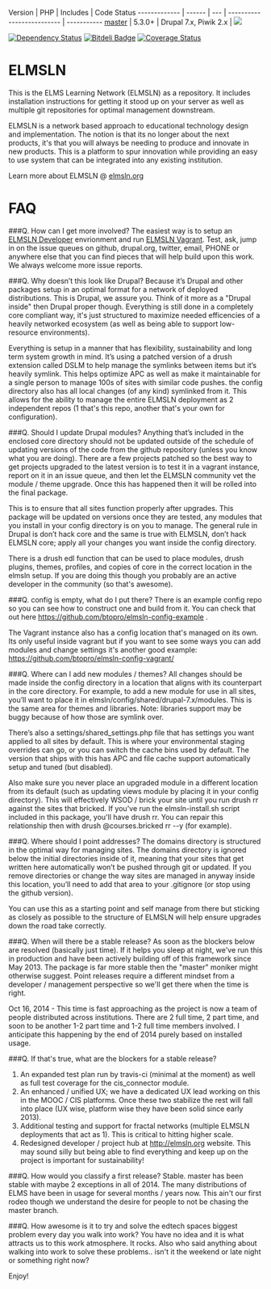 Version | PHP | Includes | Code Status 
------------- | ------  | --- | -------------------------- | -----------
[master](https://travis-ci.org/btopro/elmsln)  | 5.3.0+ | Drupal 7.x, Piwik 2.x | <img src="https://travis-ci.org/btopro/elmsln.svg?branch=master">

[![Dependency Status](https://gemnasium.com/btopro/elmsln.svg)](https://gemnasium.com/btopro/elmsln)
[![Bitdeli Badge](https://d2weczhvl823v0.cloudfront.net/btopro/elmsln/trend.png)](https://bitdeli.com/free "Bitdeli Badge")
[![Coverage Status](https://coveralls.io/repos/btopro/elmsln/badge.png)](https://coveralls.io/r/btopro/elmsln)

ELMSLN
==============
This is the ELMS Learning Network (ELMSLN) as a repository.  It includes installation instructions for getting it stood up on your server as well as multiple git repositories for optimal management downstream.

ELMSLN is a network based approach to educational technology design and implementation. The notion is that its no longer about the next products, it's that you will always be needing to produce and innovate in new products. This is a platform to spur innovation while providing an easy to use system that can be integrated into any existing institution.

Learn more about ELMSLN @ [elmsln.org](http://elmsln.org/)

FAQ
==============
###Q. How can I get more involved?
The easiest way is to setup an [ELMSLN Developer](http://github.com/btopro/elmsln-developer) envrionment and run [ELMSLN Vagrant](http://github.com/btopro/elmsln-vagrant). Test, ask, jump in on the issue queues on github, drupal.org, twitter, email, PHONE or anywhere else that you can find pieces that will help build upon this work. We always welcome more issue reports.

###Q. Why doesn’t this look like Drupal?
Because it’s Drupal and other packages setup in an optimal format for a network of deployed distributions. This is Drupal, we assure you. Think of it more as a "Drupal inside" then Drupal proper though. Everything is still done in a completely core compliant way, it's just structured to maximize needed efficencies of a heavily networked ecosystem (as well as being able to support low-resource environments).

Everything is setup in a manner that has flexibility, sustainability and long term system growth in mind. It’s using a patched version of a drush extension called DSLM to help manage the symlinks between items but it’s heavily symlink. This helps optimize APC as well as make it maintainable for a single person to manage 100s of sites with similar code pushes. the config directory also has all local changes (of any kind) symlinked from it. This allows for the ability to manage the entire ELMSLN deployment as 2 independent repos (1 that's this repo, another that's your own for configuration).

###Q. Should I update Drupal modules?
Anything that’s included in the enclosed core directory should not be updated outside of the schedule of updating versions of the code from the github repository (unless you know what you are doing). There are a few projects patched so the best way to get projects upgraded to the latest version is to test it in a vagrant instance, report on it in an issue queue, and then let the ELMSLN community vet the module / theme upgrade.  Once this has happened then it will be rolled into the final package.

This is to ensure that all sites function properly after upgrades.  This package will be updated on versions once they are tested, any modules that you install in your config directory is on you to manage.  The general rule in Drupal is don’t hack core and the same is true with ELMSLN, don’t hack ELMSLN core; apply all your changes you want inside the config directory.

There is a drush edl function that can be used to place modules, drush plugins, themes, profiles, and copies of core in the correct location in the elmsln setup. If you are doing this though you probably are an active developer in the community (so that's awesome).

###Q. config is empty, what do I put there?
There is an example config repo so you can see how to construct one and build from it. You can check that out here https://github.com/btopro/elmsln-config-example .

The Vagrant instance also has a config location that's managed on its own. Its only useful inside vagrant but if you want to see some ways you can add modules and change settings it's another good example: https://github.com/btopro/elmsln-config-vagrant/

###Q. Where can I add new modules / themes?
All changes should be made inside the config directory in a location that aligns with its counterpart in the core directory.  For example, to add a new module for use in all sites, you’ll want to place it in elmsln/config/shared/drupal-7.x/modules.  This is the same area for themes and libraries.  Note: libraries support may be buggy because of how those are symlink over.

There’s also a settings/shared_settings.php file that has settings you want applied to all sites by default.  This is where your environmental staging overrides can go, or you can switch the cache bins used by default.  The version that ships with this has APC and file cache support automatically setup and tuned (but disabled).

Also make sure you never place an upgraded module in a different location from its default (such as updating views module by placing it in your config directory).  This will effectively WSOD / brick your site until you run drush rr against the sites that bricked. If you've run the elmsln-install.sh script included in this package, you'll have drush rr. You can repair this relationship then with drush @courses.bricked rr --y (for example).

###Q. Where should I point addresses?
The domains directory is structured in the optimal way for managing sites.  The domains directory is ignored below the initial directories inside of it, meaning that your sites that get written here automatically won’t be pushed through git or updated.  If you remove directories or change the way sites are managed in anyway inside this location, you’ll need to add that area to your .gitignore (or stop using the github version).

You can use this as a starting point and self manage from there but sticking as closely as possible to the structure of ELMSLN will help ensure upgrades down the road take correctly.

###Q. When will there be a stable release?
As soon as the blockers below are resolved (basically just time). If it helps you sleep at night, we've run this in production and have been actively building off of this framework since May 2013. The package is far more stable then the "master" moniker might otherwise suggest. Point releases require a different mindset from a developer / management perspective so we'll get there when the time is right.

Oct 16, 2014 - This time is fast approaching as the project is now a team of people distributed across institutions. There are 2 full time, 2 part time, and soon to be another 1-2 part time and 1-2 full time members involved. I anticipate this happening by the end of 2014 purely based on installed usage.

###Q. If that's true, what are the blockers for a stable release?
1. An expanded test plan run by travis-ci (minimal at the moment) as well as full test coverage for the cis_connector module.
2. An enhanced / unified UX; we have a dedicated UX lead working on this in the MOOC / CIS platforms. Once these two stabilize the rest will fall into place (UX wise, platform wise they have been solid since early 2013).
3. Additional testing and support for fractal networks (multiple ELMSLN deployments that act as 1). This is critical to hitting higher scale.
4. Redesigned developer / project hub at http://elmsln.org website. This may sound silly but being able to find everything and keep up on the project is important for sustainability!

###Q. How would you classify a first release?
Stable. master has been stable with maybe 2 exceptions in all of 2014. The many distributions of ELMS have been in usage for several months / years now. This ain't our first rodeo though we understand the desire for people to not be chasing the master branch.

###Q. How awesome is it to try and solve the edtech spaces biggest problem every day you walk into work?
You have no idea and it is what attracts us to this work atmosphere. It rocks. Also who said anything about walking into work to solve these problems.. isn't it the weekend or late night or something right now?

Enjoy!
